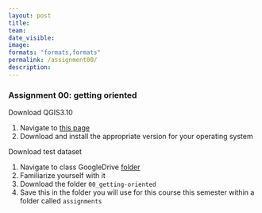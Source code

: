 ```yaml
---
layout: post
title: 
team: 
date_visible: 
image: 
formats: "formats,formats"
permalink: /assignment00/
description: 
---
```



### Assignment 00: getting oriented
Download QGIS3.10 
1. Navigate to [this page](https://qgis.org/en/site/forusers/download.html)
2. Download and install the appropriate version for your operating system

Download test dataset
1. Navigate to class GoogleDrive [folder](https://drive.google.com/drive/folders/147egEq5QrEG17u_tENl_mJ21KoLYKBV_)
2. Familiarize yourself with it
3. Download the folder `00_getting-oriented`
4. Save this in the folder you will use for this course this semester within a folder called `assignments`

